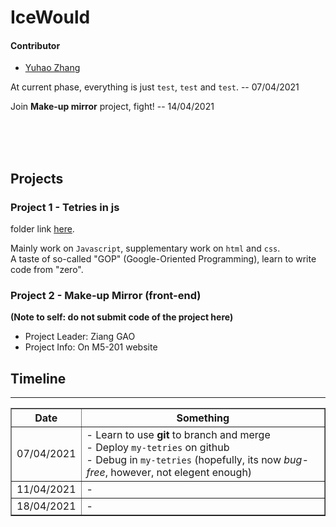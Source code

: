 # IceWould

#### Contributor

- [Yuhao Zhang](mailto:yhao.zhang98@gmail.com)

At current phase, everything is just `test`, `test` and `test`. -- 07/04/2021  

Join **Make-up mirror** project, fight! -- 14/04/2021  

<br><br><br>

## Projects
### Project 1 - Tetries in js

folder link [here](Project01).  

Mainly work on `Javascript`, supplementary work on `html` and `css`.  
A taste of so-called "GOP" (Google-Oriented Programming), learn to write code from "zero".  

### Project 2 - Make-up Mirror (front-end)

**(Note to self: do not submit code of the project here)**
- Project Leader: Ziang GAO
- Project Info: On M5-201 website



## Timeline
---

<table border = '1'>
	<tr>
		<th>Date</th>
		<th>Something</th>
	</tr>
	<tr>
		<td>07/04/2021</td>
		<td>
			- Learn to use <b>git</b> to branch and merge <br>
			- Deploy <code>my-tetries</code> on github  <br>
			- Debug in <code>my-tetries</code> (hopefully, its now <i>bug-free</i>, however, not elegent enough)
		</td>
	</tr>
	<tr>
		<td>11/04/2021</td>
		<td>
			- 
		</td>
	</tr>
	<tr>
		<td>18/04/2021</td>
		<td>
			- 
		</td>
	</tr>
</table>
